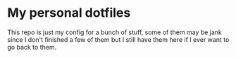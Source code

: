 # My personal dotfiles
This repo is just my config for a bunch of stuff, some of them may be jank since I don't finished a few of them but I still have them here if I ever want to go back to them.
